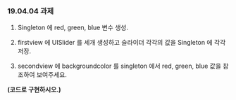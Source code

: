 <h3> 19.04.04 과제 </h3>

1. Singleton 에 red, green, blue 변수 생성.

2. firstview 에 UISlider 를 세개 생성하고 슬라이더 각각의 값을 Singleton 에 각각 저장.

3. secondview 에 backgroundcolor 를 singleton 에서 red, green, blue 값을 참조하여 보여주세요.

__(코드로 구현하시오.)__
